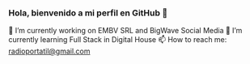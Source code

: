 ### Hola, bienvenido a mi perfil en GitHub 👋 

🔭 I’m currently working on EMBV SRL and BigWave Social Media
🌱 I’m currently learning Full Stack in Digital House
📫 How to reach me: radioportatil@gmail.com

